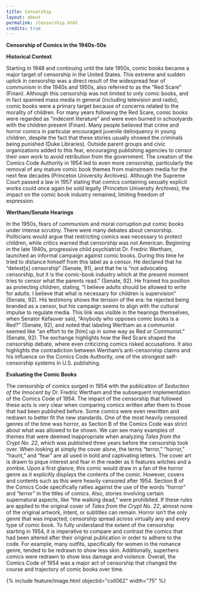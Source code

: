 ```yaml
---
title: Censorship
layout: about
permalink: /Censorship.html
credits: true
---
```

**Censorship of Comics in the 1940s-50s**

**Historical Context**

Starting in 1948 and continuing until the late 1950s, comic books became a major target of censorship in the United States. This extreme and sudden uptick in censorship was a direct result of the widespread fear of communism in the 1940s and 1950s, also referred to as the “Red Scare” (Finan). Although this censorship was not limited to only comic books, and in fact spanned mass media in general (including television and radio), comic books were a primary target because of concerns related to the morality of children. For many years following the Red Scare, comic books were regarded as “indecent literature” and were even burned in schoolyards with the children present (Finan). Many people believed that crime and horror comics in particular encouraged juvenile delinquency in young children, despite the fact that these stories usually showed the criminals being punished (Duke Libraries). Outside parent groups and civic organizations added to this fear, encouraging publishing agencies to censor their own work to avoid retribution from the government. The creation of the Comics Code Authority in 1954 led to even more censorship, particularly the removal of any mature comic book themes from mainstream media for the next few decades (Princeton University Archives). Although the Supreme Court passed a law in 1957 stating that comics containing sexually explicit works could once again be sold legally (Princeton University Archives), the impact on the comic book industry remained, limiting freedom of expression.

**Wertham/Senate Hearings**

In the 1950s, fears of communism and moral corruption put comic books under intense scrutiny. There were many debates about censorship. Politicians would argue that restricting comics was necessary to protect children, while critics warned that censorship was not American. Beginning in the late 1940s, progressive child psychiatrist Dr. Fredric Wertham, launched an informal campaign against comic books. During this time he tried to distance himself from this label as a censor. He declared that he “detest[s] censorship” (Senate, 91), and that he is “not advocating censorship, but it is the comic-book industry which at the present moment tries to censor what the parents read.” (Senate, 92). He framed his position as protecting children, stating, “I believe adults should be allowed to write for adults. I believe that what is necessary for children is supervision” (Senate, 92). His testimony shows the tension of the era: he rejected being branded as a censor, but his campaign seems to align with the cultural impulse to regulate media. This link was visible in the hearings themselves, when Senator Kefauver said, “Anybody who opposes comic books is a Red?” (Senate, 92), and noted that labeling Wertham as a communist seemed like “an effort to tie [him] up in some way as Red or Communist.” (Senate, 92). The exchange highlights how the Red Scare shaped the censorship debate, where even criticizing comics risked accusations. It also highlights the contradiction between Wertham’s anti-censorship claims and his influence on the Comics Code Authority, one of the strongest self-censorship systems in U.S. publishing.

**Evaluating the Comic Books**

The censorship of comics surged in 1954 with the publication of *Seduction of the Innocent* by Dr. Fredric Wertham and the subsequent implementation of the Comics Code of 1954.  The impact of the censorship that followed these acts is very clear when comparing comics written after them to those that had been published before.  Some comics were even rewritten and redrawn to better fit the new standards.  One of the most heavily censored genres of the time was horror, as Section B of the Comics Code was strict about what was allowed to be shown.  We can see many examples of themes that were deemed inappropriate when analyzing *Tales from the Crypt No. 22*, which was published three years before the censorship took over.  When looking at simply the cover alone, the terms “terror,” “horror,” “haunt,” and “fear” are all used in bold and captivating letters.  The cover art is drawn to pique interest and fear in the reader as it features witches and a zombie.  Upon a first glance, this comic would draw in a fan of the horror genre as it explicitly displays the contents of the comic.  However, covers and contents such as this were heavily censored after 1954.  Section B of the Comics Code specifically rallies against the use of the words “horror” and “terror” in the titles of comics.  Also, stories involving certain supernatural aspects, like “the walking dead,” were prohibited.  If these rules are applied to the original cover of *Tales from the Crypt No. 22*, almost none of the original artwork, intent, or subtitles can remain.  Horror isn’t the only genre that was impacted; censorship spread across virtually any and every type of comic book.  To fully understand the extent of the censorship starting in 1954, it is imperative to compare and contrast the comics that had been altered after their original publication in order to adhere to the code.  For example, many outfits, specifically for women in the romance genre, tended to be redrawn to show less skin.  Additionally, superhero comics were redrawn to show less damage and violence.  Overall, the Comics Code of 1954 was a major act of censorship that changed the course and trajectory of comic books over time.  

{% include feature/image.html objectid="coll062" width="75" %}
